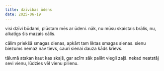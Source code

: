 ```yaml
---
title: dzīvības ūdens
date: 2025-06-19
---
```

visi dzīvi būdami,
plūstam mēs ar ūdeni.
nāk, nu mūsu skaistais brālis,
nu, alkatīgs šis mazais cālis.

cālim priekšā smagas dienas,
apkārt tam liktas smagas sienas.
sienu biezums nemaz nav tievs,
cauri sienai dauza kāds krievs.

tālumā atskan kaut kas skaļš,
gar acīm sāk palikt viegli zaļš.
nekad neatstāj sevi vienu,
lūdzies vēl vienu pilienu.